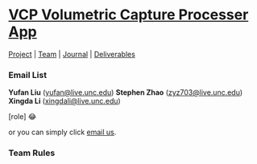 # [VCP Volumetric Capture Processer App](https://teamz-comp523.github.io/vcp/)

[Project](https://teamz-comp523.github.io/vcp/project.html) | [Team](https://teamz-comp523.github.io/vcp/team.html) | [Journal](https://teamz-comp523.github.io/vcp/journal.html) | [Deliverables](https://teamz-comp523.github.io/vcp/deliverables.html)

### Email List

**Yufan Liu** (<yufan@live.unc.edu>) **Stephen Zhao** (<zyz703@live.unc.edu>) **Xingda Li** (<xingdali@live.unc.edu>)

[role]  :joy:

or you can simply click <a href="mailto:yufan@live.unc.edu,zyz703@live.unc.edu,xingdali@live.unc.edu">email us</a>.

### Team Rules
